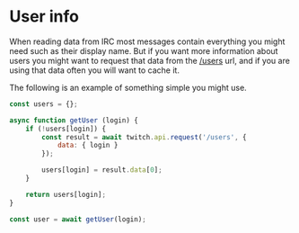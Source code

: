 # User info

When reading data from IRC most messages contain everything you might need such as their display name. But if you want more information about users you might want to request that data from the [/users](https://dev.twitch.tv/docs/api/reference/#get-users) url, and if you are using that data often you will want to cache it.

The following is an example of something simple you might use.

```javascript
const users = {};

async function getUser (login) {
    if (!users[login]) {
        const result = await twitch.api.request('/users', {
            data: { login }
        });

        users[login] = result.data[0];
    }

    return users[login];
}

const user = await getUser(login);
```
